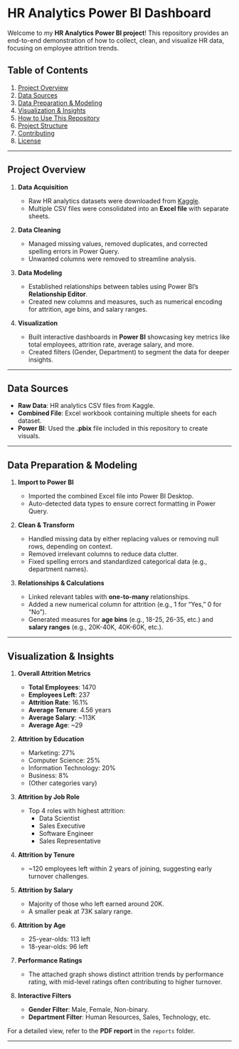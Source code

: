 # HR Analytics Power BI Dashboard

Welcome to my **HR Analytics Power BI project**! This repository provides an end-to-end demonstration of how to collect, clean, and visualize HR data, focusing on employee attrition trends.

## Table of Contents
1. [Project Overview](#project-overview)  
2. [Data Sources](#data-sources)  
3. [Data Preparation & Modeling](#data-preparation--modeling)  
4. [Visualization & Insights](#visualization--insights)  
5. [How to Use This Repository](#how-to-use-this-repository)  
6. [Project Structure](#project-structure)  
7. [Contributing](#contributing)  
8. [License](#license)

---

## Project Overview
1. **Data Acquisition**  
   - Raw HR analytics datasets were downloaded from [Kaggle](https://www.kaggle.com/datasets/davidafolayan/hr-analytics/).  
   - Multiple CSV files were consolidated into an **Excel file** with separate sheets.

2. **Data Cleaning**  
   - Managed missing values, removed duplicates, and corrected spelling errors in Power Query.  
   - Unwanted columns were removed to streamline analysis.

3. **Data Modeling**  
   - Established relationships between tables using Power BI’s **Relationship Editor**.  
   - Created new columns and measures, such as numerical encoding for attrition, age bins, and salary ranges.

4. **Visualization**  
   - Built interactive dashboards in **Power BI** showcasing key metrics like total employees, attrition rate, average salary, and more.  
   - Created filters (Gender, Department) to segment the data for deeper insights.

---

## Data Sources
- **Raw Data**: HR analytics CSV files from Kaggle.  
- **Combined File**: Excel workbook containing multiple sheets for each dataset.  
- **Power BI**: Used the **.pbix** file included in this repository to create visuals.

---

## Data Preparation & Modeling
1. **Import to Power BI**  
   - Imported the combined Excel file into Power BI Desktop.  
   - Auto-detected data types to ensure correct formatting in Power Query.

2. **Clean & Transform**  
   - Handled missing data by either replacing values or removing null rows, depending on context.  
   - Removed irrelevant columns to reduce data clutter.  
   - Fixed spelling errors and standardized categorical data (e.g., department names).

3. **Relationships & Calculations**  
   - Linked relevant tables with **one-to-many** relationships.  
   - Added a new numerical column for attrition (e.g., 1 for “Yes,” 0 for “No”).  
   - Generated measures for **age bins** (e.g., 18-25, 26-35, etc.) and **salary ranges** (e.g., 20K-40K, 40K-60K, etc.).

---

## Visualization & Insights
1. **Overall Attrition Metrics**  
   - **Total Employees**: 1470  
   - **Employees Left**: 237  
   - **Attrition Rate**: 16.1%  
   - **Average Tenure**: 4.56 years  
   - **Average Salary**: ~113K  
   - **Average Age**: ~29

2. **Attrition by Education**  
   - Marketing: 27%  
   - Computer Science: 25%  
   - Information Technology: 20%  
   - Business: 8%  
   - (Other categories vary)

3. **Attrition by Job Role**  
   - Top 4 roles with highest attrition:
     - Data Scientist  
     - Sales Executive  
     - Software Engineer  
     - Sales Representative  

4. **Attrition by Tenure**  
   - ~120 employees left within 2 years of joining, suggesting early turnover challenges.

5. **Attrition by Salary**  
   - Majority of those who left earned around 20K.  
   - A smaller peak at 73K salary range.

6. **Attrition by Age**  
   - 25-year-olds: 113 left  
   - 18-year-olds: 96 left

7. **Performance Ratings**  
   - The attached graph shows distinct attrition trends by performance rating, with mid-level ratings often contributing to higher turnover.

8. **Interactive Filters**  
   - **Gender Filter**: Male, Female, Non-binary.  
   - **Department Filter**: Human Resources, Sales, Technology, etc.

For a detailed view, refer to the **PDF report** in the `reports` folder.

---

